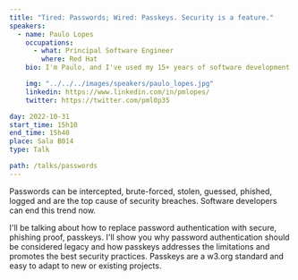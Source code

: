 ```yaml
---
title: "Tired: Passwords; Wired: Passkeys. Security is a feature."
speakers:
  - name: Paulo Lopes
    occupations:
      - what: Principal Software Engineer
        where: Red Hat
    bio: I'm Paulo, and I've used my 15+ years of software development experience to write secure distributed system and open-source libraries for many industries. In the last 7 years, I work as core developer on open source reactive systems libraries that power high-performance systems and frameworks you may use daily. I've implemented one of the first FIDO2 conformant open-source libraries for the JVM and am a true believer and advocate for the use of strong security standards on the JVM.

    img: "../../../images/speakers/paulo_lopes.jpg"
    linkedin: https://www.linkedin.com/in/pmlopes/
    twitter: https://twitter.com/pml0p35

day: 2022-10-31
start_time: 15h10
end_time: 15h40
place: Sala B014
type: Talk

path: /talks/passwords
---
```


Passwords can be intercepted, brute-forced, stolen, guessed, phished, logged and are the top cause of security breaches. Software developers can end this trend now.

I'll be talking about how to replace password authentication with secure, phishing proof, passkeys. I'll show you why password authentication should be considered legacy and how passkeys addresses the limitations and promotes the best security practices. Passkeys are a w3.org standard and easy to adapt to new or existing projects.
